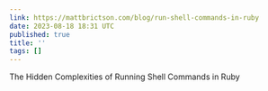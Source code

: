 ```yaml
---
link: https://mattbrictson.com/blog/run-shell-commands-in-ruby
date: 2023-08-18 18:31 UTC
published: true
title: ''
tags: []
---
```


The Hidden Complexities of Running Shell Commands in Ruby
